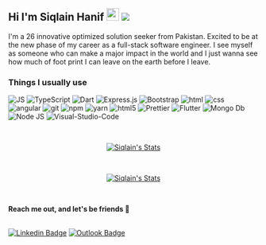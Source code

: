 <h2>
  Hi I'm Siqlain Hanif
  <img src="https://media.giphy.com/media/hvRJCLFzcasrR4ia7z/giphy.gif" width="25px">
  <img src="https://visitor-badge.glitch.me/badge?page_id=Siqlain-Hanif/Siqlain-Hanif">
</h2> 


<p>
  I'm a 26 innovative optimized solution seeker from Pakistan. Excited to be at the new phase of my career as a full-stack software engineer. I see myself as someone who can make a major impact in the world and I just wanna see how much of foot print I can leave on the earth before I leave.
</p>

<h3>Things I usually use</h3>
<p>
 
  <img alt="JS" src="https://img.shields.io/badge/JavaScript-323330?style=flat-square&logo=javascript&logoColor=F7DF1E" />
  <img alt="TypeScript" src="https://img.shields.io/badge/TypeScript-007ACC?style=flat-square&logo=typescript&logoColor=white" />
  <img alt="Dart" src="https://img.shields.io/badge/Dart-0175C2?style=flat-square&logo=dart&logoColor=white" />
  <img alt="Express.js" src="https://img.shields.io/badge/Express.js-404D59?style=flat-square" />
  <img alt="Bootstrap" src="https://img.shields.io/badge/-Bootstrap-CC6699?style=flat-square&logo=Bootstrap&logoColor=white" />
  <img alt="html" src="https://img.shields.io/badge/HTML5-E34F26?style=flat-square&logo=html5&logoColor=white" />
  <img alt="css" src="https://img.shields.io/badge/CSS3-1572B6?style=flat-square&logo=css3&logoColor=white" />
  <img alt="angular" src="https://img.shields.io/badge/Angular-DD0031?style=flat-square&logo=angular&logoColor=white" />
  <img alt="git" src="https://img.shields.io/badge/-Git-F05032?style=flat-square&logo=git&logoColor=white" />
  <img alt="npm" src="https://img.shields.io/badge/-NPM-CB3837?style=flat-square&logo=npm&logoColor=white" />
  <img alt="yarn" src="https://img.shields.io/badge/-Yarn-2C8EBB?style=flat-square&logo=Yarn&logoColor=white" />
  <img alt="html5" src="https://img.shields.io/badge/-HTML5-E34F26?style=flat-square&logo=html5&logoColor=white" />
  <img alt="Prettier" src="https://img.shields.io/badge/-Prettier-F7B93E?style=flat-square&logo=prettier&logoColor=white" />
  <img alt="Flutter" src="https://img.shields.io/badge/Flutter-02569B?style=flat-square&logo=flutter&logoColor=white" />
  <img alt="Mongo Db" src="https://img.shields.io/badge/MongoDB-4EA94B?style=flat-square&logo=mongodb&logoColor=white" />
  <img alt="Node JS" src="https://img.shields.io/badge/-NodeJS-339933?style=flat-square&logo=node.js&logoColor=white" />
  <img alt="Visual-Studio-Code" src="https://img.shields.io/badge/-.Visual_Studio_Code-007ACC?style=flat-square" /> 
</p>


<br/>

<p align="center">
  <a href="https://github.com/Siqlain-Hanif" class="rich-diff-level-one">
    <img src="https://github-readme-stats.vercel.app/api?username=Siqlain-Hanif&count_private=true&hide=stars&show_icons=true&theme=buefy&include_all_commits=true" alt="Siqlain's Stats" >
  </a>
</p>

<br>

<p align="center">
  <a href="https://github.com/Siqlain-Hanif">
    <img src="https://github-readme-stats.vercel.app/api/top-langs/?username=Siqlain-Hanif&count_private=true&layout=compact" alt="Siqlain's Stats" >
  </a>
</p>

<br>

<p>
  <strong>Reach me out, and let's be friends 🤝</strong>
  <br><br>
</p>

[![Linkedin Badge](https://img.shields.io/badge/-siqlain_hanif-blue?style=flat&logo=Linkedin&logoColor=white&link=https://www.linkedin.com/in/siqlain-hanif-74a90a143)](https://www.linkedin.com/in/siqlain-hanif-74a90a143)
[![Outlook Badge](https://img.shields.io/badge/-siqlain_hanif-0078D4?style=flat&logo=Microsoft-Outlook&logoColor=white&link=mailto:siqlainahanif@outlook.com)](mailto:siqlainhanif@outlook.com)


